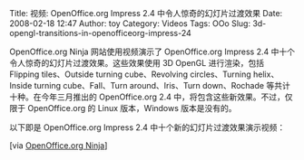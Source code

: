 Title: 视频: OpenOffice.org Impress 2.4 中令人惊奇的幻灯片过渡效果
Date: 2008-02-18 12:47
Author: toy
Category: Videos
Tags: OOo
Slug: 3d-opengl-transitions-in-openofficeorg-impress-24

OpenOffice.org Ninja 网站使用视频演示了 OpenOffice.org Impress 2.4
中十个令人惊奇的幻灯片过渡效果。这些效果使用 3D OpenGL 进行渲染，包括
Flipping tiles、Outside turning cube、Revolving circles、Turning
helix、Inside turning cube、Fall、Turn around、Iris、Turn down、Rochade
等共计十种。在今年三月推出的 OpenOffice.org 2.4
中，将包含这些新效果。不过，仅限于 OpenOffice.org 的 Linux 版本，Windows
版本是没有的。

以下即是 OpenOffice.org Impress 2.4 中十个新的幻灯片过渡效果演示视频：

[via [OpenOffice.org
Ninja](http://www.oooninja.com/2008/02/eye-candy-3d-opengl-transitions-impress.html)]
